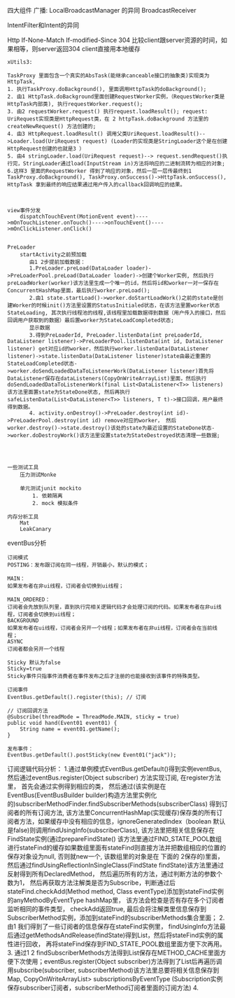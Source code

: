 四大组件
 广播:
  LocalBroadcastManager
  的异同
  BroadcastReceiver
  
  IntentFilter和Intent的异同

  
  Http
    If-None-Match
    If-modified-Since 304 比较client跟server资源的时间，如果相等，则server返回304 client直接用本地缓存

    xUtils3:

    TaskProxy 里面包含一个真实的AbsTask(能继承canceable接口的抽象类)实现类为HttpTask, 
    1. 执行TaskProxy.doBackground(), 里面调用HttpTask的doBackground();
    2. 由1 HttpTask.doBackground里面创建RequestWorker实例，（RequestWorker类是HttpTask内部类), 执行requestWorker.request();
    3. 由2 requestWorker.request() 执行request.loadResult(); request: UriRequest实现类是HttpRequest类，在 2 httpTask.doBackground 方法里的createNewRequest() 方法创建的;
    4. 由3 HttpRequest.loadResult() 调用父类UriRequest.loadResult()-->Loader.load(UriRequest request) (Loader的实现类是StringLoader这个是在创建HttpRequest创建的也就是3 ）
    5. 由4 stringLoader.load(UriRequest request)--> request.sendRequest()执行完，StringLoader通过load(InputStream in)方法将响应的二进制流转为相应的对象;
    6.这样3 里面的RequestWorker 得到了响应的对象，然后一层一层传最终到1 TaskProxy.doBackground(), TaskProxy.onSuccess()->HttpTask.onSuccess(), HttpTask 拿到最终的响应结果通过用户传入的callback回调响应的结果。



    view事件分发
        dispatchTouchEvent(MotionEvent event)---->mOnTouchListener.onTouch()---->onTouchEvent()---->mOnClickListener.onClick()


    PreLoader 
        startActivity之前预加载
           由1 2步提前加载数据：
           1.PreLoader.preLoad(DataLoader loader)->PreLoaderPool.preLoad(DataLoader loader)->创建个Worker实例, 然后执行preLoadWorker(worker)该方法里生成一个唯一的id，然后将id和worker一对一保存在ConcurrentHashMap里面，最后执行worker.preLoad();
           2.由1 state.startLoad()->worker.doStartLoadWork()之前的state是创建Worker的时候init()方法里设置的StatusInitialed状态，在该方法里置worker状态StateLoading, 其次执行线程池的线程,该线程里加载数据得到数据（用户传入的接口，然后回调用户获取到的数据）最后置worker为StateLoadCompleted状态;
           显示数据
           3.得到PreLoaderId, PreLoader.listenData(int preLoaderId, DataListener listener)->PreLoaderPool.listenData(int id, DataListener listener) get对应id的worker，然后执行worker.listenData(DataListener listener)->state.listenData(DataListener listener)state由最近重置的StateLoadCompleted状态->worker.doSendLoadedDataToListenerWork(DataListener listener)首先将DataListener保存在dataListeners(CopyOnWriteArrayList)里面，然后执行doSendLoadedDataToListenerWork(final List<DataListener<T>> listeners)该方法里面置state为StateDone状态, 然后再执行safeListenData(List<DataListener<T>> listeners, T t)->接口回调，用户最终得到数据。
           4. activity.onDestroy()->PreLoader.destroy(int id)->PreLoaderPool.destroy(int id) remove对应的worker， 然后worker.destroy()->state.destroy()该处的state为最近设置的StateDone状态->worker.doDestroyWork()该方法里设置state为StateDestroyed状态清理一些数据;




    一些测试工具
        压力测试Monke

        单元测试junit mockito
            1. 依赖隔离
            2. mock 模拟条件

    内存分析工具
        Mat
        LeakCanary


eventBus分析
    
    订阅模式
    POSTING：发布跟订阅在同一线程，开销最小，默认的模式；

    MAIN：
    如果发布者在非ui线程，订阅者会切换到ui线程；

    MAIN_ORDERED：
    订阅者会先放到队列里，直到执行完相关逻辑代码才会处理订阅的代码。如果发布者在非ui线程，订阅者会切换到ui线程；
    BACKGROUND
    如果发布者在ui线程，订阅者会另开一个线程；如果发布者在非ui线程，订阅者会在当前线程；
    ASYNC
    订阅者都会另开一个线程

    Sticky 默认为false
    Sticky=true
    Sticky事件只指事件消费者在事件发布之后才注册的也能接收到该事件的特殊类型。

    订阅事件
    EventBus.getDefault().register(this); // 订阅
    
    // 订阅回调方法
    @Subscribe(threadMode = ThreadMode.MAIN, sticky = true)
    public void hand(Event01 event01) {
        String name = event01.getName();
    }

    发布事件：
    EventBus.getDefault().postSticky(new Event01("jack"));

订阅逻辑代码分析：
    1.通过单例模式EventBus.getDefault()得到实例eventBus, 然后通过eventBus.register(Object subscriber) 方法实现订阅, 在register方法里， 首先会通过实例得到相应的类， 然后通过(该实例是在EventBus(EventBusBuilder builder)构造方法里实例化的)subscriberMethodFinder.findSubscriberMethods(subscriberClass) 得到订阅者的所有订阅方法, 该方法里ConcurrentHashMap(实现缓存)保存类的所有订阅者方法，如果缓存中没有相应的信息，ignoreGeneratedIndex（boolean 默认是false)则调用findUsingInfo(subscriberClass), 该方法里把相关信息保存在FindState实例(通过prepareFindState() 该方法里通过FIND_STATE_POOL数组进行stateFind的缓存如果数组里面有stateFind则直接方法并把数组相应的位置的保存对象设为null, 否则就new一个, 该数组里的对象是在 下面的 2保存的)里面， 然后通过findUsingReflectionInSingleClass(FindState findState)该方法里通过反射得到所有DeclaredMethod， 然后遍历所有的方法，通过判断方法的参数个数为1， 然后再获取方法注解类是否为Subscribe，判断通过后stateFind.checkAdd(Method method, Class<?> eventType)添加到stateFind实例的anyMethodByEventType hashMap里， 该方法会检查是否有存在多个订阅者监听相同的事件类型， checkAdd返回true, 最后会将注解类里信息保存到SubscriberMethod实例，添加到stateFind的subscriberMethods集合里面；
    2. 由1 我们得到了一些订阅者的信息保存在stateFind实例里， findUsingInfo方法最后通过getMethodsAndRelease(findState)得到List<SubscriberMethod>，然后将stateFind实例的属性进行回收， 再将stateFind保存到FIND_STATE_POOL数组里面方便下次再用。
    3. 通过1 2 findSubscriberMethods方法得到List<SubscriberMethod>保存在METHOD_CACHE里面方便下次使用；eventBus.register(Object subscriber)方法得到了List<SubscriberMethod>后再遍历调用subscribe(subscriber, subscriberMethod)该方法里总要将相关信息保存到Map<Class<?>, CopyOnWriteArrayList<Subscription>> subscriptionsByEventType (Subscription实例保存subscriber订阅者，subscriberMethod订阅者里面的订阅方法)
    4. 
